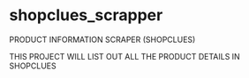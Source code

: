# shopclues_scrapper
PRODUCT INFORMATION SCRAPER (SHOPCLUES)

THIS PROJECT WILL LIST OUT ALL THE PRODUCT DETAILS IN SHOPCLUES 
